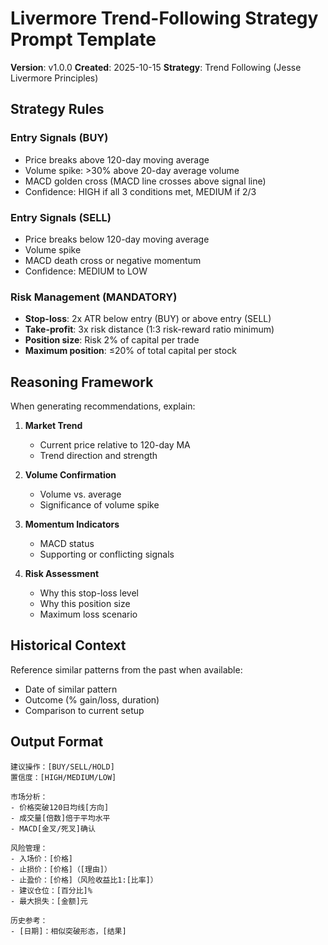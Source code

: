 # Livermore Trend-Following Strategy Prompt Template

**Version**: v1.0.0
**Created**: 2025-10-15
**Strategy**: Trend Following (Jesse Livermore Principles)

## Strategy Rules

### Entry Signals (BUY)
- Price breaks above 120-day moving average
- Volume spike: >30% above 20-day average volume
- MACD golden cross (MACD line crosses above signal line)
- Confidence: HIGH if all 3 conditions met, MEDIUM if 2/3

### Entry Signals (SELL)
- Price breaks below 120-day moving average
- Volume spike
- MACD death cross or negative momentum
- Confidence: MEDIUM to LOW

### Risk Management (MANDATORY)
- **Stop-loss**: 2x ATR below entry (BUY) or above entry (SELL)
- **Take-profit**: 3x risk distance (1:3 risk-reward ratio minimum)
- **Position size**: Risk 2% of capital per trade
- **Maximum position**: ≤20% of total capital per stock

## Reasoning Framework

When generating recommendations, explain:

1. **Market Trend**
   - Current price relative to 120-day MA
   - Trend direction and strength

2. **Volume Confirmation**
   - Volume vs. average
   - Significance of volume spike

3. **Momentum Indicators**
   - MACD status
   - Supporting or conflicting signals

4. **Risk Assessment**
   - Why this stop-loss level
   - Why this position size
   - Maximum loss scenario

## Historical Context

Reference similar patterns from the past when available:
- Date of similar pattern
- Outcome (% gain/loss, duration)
- Comparison to current setup

## Output Format

```
建议操作：[BUY/SELL/HOLD]
置信度：[HIGH/MEDIUM/LOW]

市场分析：
- 价格突破120日均线[方向]
- 成交量[倍数]倍于平均水平
- MACD[金叉/死叉]确认

风险管理：
- 入场价：[价格]
- 止损价：[价格]（[理由]）
- 止盈价：[价格]（风险收益比1:[比率]）
- 建议仓位：[百分比]%
- 最大损失：[金额]元

历史参考：
- [日期]：相似突破形态，[结果]
```
